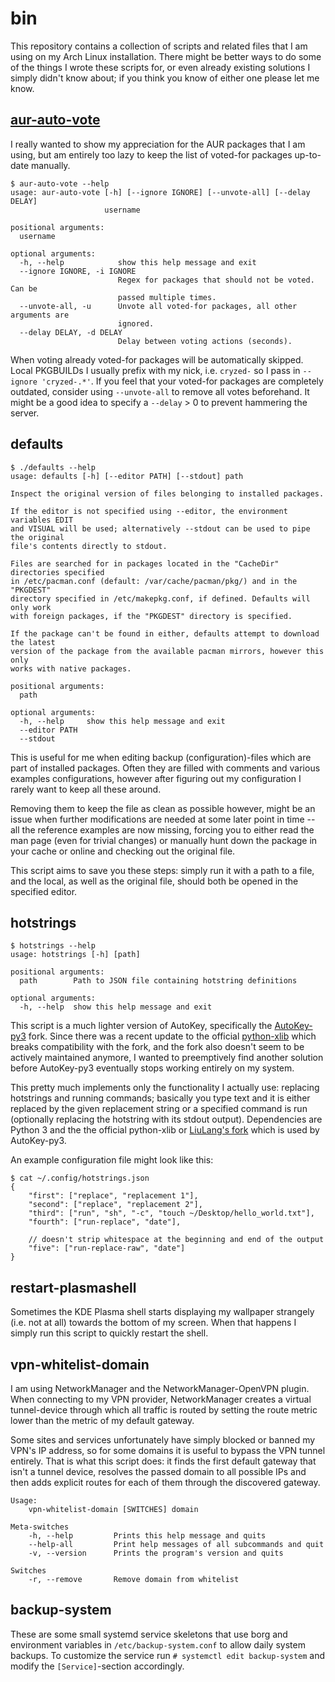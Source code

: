 # bin
This repository contains a collection of scripts and related files that I am using on my Arch Linux installation. There
might be better ways to do some of the things I wrote these scripts for, or even already existing solutions I simply
didn't know about; if you think you know of either one please let me know.


## [aur-auto-vote](https://www.reddit.com/r/archlinux/comments/4ryh6t/aur_autovote/)
I really wanted to show my appreciation for the AUR packages that I am using, but am entirely too lazy to keep the list
of voted-for packages up-to-date manually.

```
$ aur-auto-vote --help
usage: aur-auto-vote [-h] [--ignore IGNORE] [--unvote-all] [--delay DELAY]
                     username

positional arguments:
  username

optional arguments:
  -h, --help            show this help message and exit
  --ignore IGNORE, -i IGNORE
                        Regex for packages that should not be voted. Can be
                        passed multiple times.
  --unvote-all, -u      Unvote all voted-for packages, all other arguments are
                        ignored.
  --delay DELAY, -d DELAY
                        Delay between voting actions (seconds).
```

When voting already voted-for packages will be automatically skipped. Local PKGBUILDs I usually prefix with my nick,
i.e. `cryzed-` so I pass in `--ignore 'cryzed-.*'`. If you feel that your voted-for packages are completely outdated,
consider using `--unvote-all` to remove all votes beforehand. It might be a good idea to specify a `--delay` > 0 to
prevent hammering the server.


## defaults
```
$ ./defaults --help
usage: defaults [-h] [--editor PATH] [--stdout] path

Inspect the original version of files belonging to installed packages.

If the editor is not specified using --editor, the environment variables EDIT
and VISUAL will be used; alternatively --stdout can be used to pipe the original
file's contents directly to stdout.

Files are searched for in packages located in the "CacheDir" directories specified
in /etc/pacman.conf (default: /var/cache/pacman/pkg/) and in the "PKGDEST"
directory specified in /etc/makepkg.conf, if defined. Defaults will only work
with foreign packages, if the "PKGDEST" directory is specified.

If the package can't be found in either, defaults attempt to download the latest
version of the package from the available pacman mirrors, however this only
works with native packages.

positional arguments:
  path

optional arguments:
  -h, --help     show this help message and exit
  --editor PATH
  --stdout
```

This is useful for me when editing backup (configuration)-files which are part of installed packages. Often they are
filled with comments and various examples configurations, however after figuring out my configuration I rarely want to
keep all these around.

Removing them to keep the file as clean as possible however, might be an issue when further modifications are needed at
some later point in time -- all the reference examples are now missing, forcing you to either read the man page (even
for trivial changes) or manually hunt down the package in your cache or online and checking out the original file.

This script aims to save you these steps: simply run it with a path to a file, and the local, as well as the original
file, should both be opened in the specified editor.


## hotstrings
```
$ hotstrings --help
usage: hotstrings [-h] [path]

positional arguments:
  path        Path to JSON file containing hotstring definitions

optional arguments:
  -h, --help  show this help message and exit
```

This script is a much lighter version of AutoKey, specifically the
[AutoKey-py3](https://aur.archlinux.org/packages/autokey-py3/) fork. Since there was a recent update to the official
[python-xlib](https://github.com/python-xlib/python-xlib) which breaks compatibility with the fork, and the fork also
doesn't seem to be actively maintained anymore, I wanted to preemptively find another solution before AutoKey-py3
eventually stops working entirely on my system.

This pretty much implements only the functionality I actually use: replacing hotstrings and running commands; basically
you type text and it is either replaced by the given replacement string or a specified command is run (optionally
replacing the hotstring with its stdout output). Dependencies are Python 3 and the the official python-xlib or
[LiuLang's fork](https://github.com/LiuLang/python3-xlib) which is used by AutoKey-py3.

An example configuration file might look like this:
```
$ cat ~/.config/hotstrings.json 
{
    "first": ["replace", "replacement 1"],
    "second": ["replace", "replacement 2"],
    "third": ["run", "sh", "-c", "touch ~/Desktop/hello_world.txt"],
    "fourth": ["run-replace", "date"],

    // doesn't strip whitespace at the beginning and end of the output
    "five": ["run-replace-raw", "date"]
}
```


## restart-plasmashell
Sometimes the KDE Plasma shell starts displaying my wallpaper strangely (i.e. not at all) towards the bottom of my
screen. When that happens I simply run this script to quickly restart the shell.


## vpn-whitelist-domain
I am using NetworkManager and the NetworkManager-OpenVPN plugin. When connecting to my VPN provider, NetworkManager
creates a virtual tunnel-device through which all traffic is routed by setting the route metric lower than the metric
of my default gateway.

Some sites and services unfortunately have simply blocked or banned my VPN's IP address, so for some domains it is
useful to bypass the VPN tunnel entirely. That is what this script does: it finds the first default gateway that isn't a
tunnel device, resolves the passed domain to all possible IPs and then adds explicit routes for each of them through the
discovered gateway.

```
Usage:
    vpn-whitelist-domain [SWITCHES] domain

Meta-switches
    -h, --help         Prints this help message and quits
    --help-all         Print help messages of all subcommands and quit
    -v, --version      Prints the program's version and quits

Switches
    -r, --remove       Remove domain from whitelist
```


## backup-system
These are some small systemd service skeletons that use borg and environment variables in `/etc/backup-system.conf` to
allow daily system backups. To customize the service run `# systemctl edit backup-system` and modify the
`[Service]`-section accordingly.
